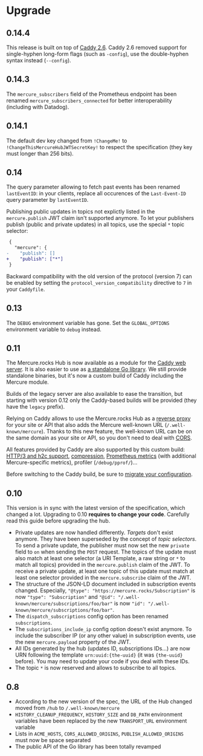 # Upgrade

## 0.14.4

This release is built on top of [Caddy 2.6](https://github.com/caddyserver/caddy/releases/tag/v2.6.0).
Caddy 2.6 removed support for single-hyphen long-form flags (such as `-config`), use the double-hyphen syntax instead (`--config`).

## 0.14.3

The `mercure_subscribers` field of the Prometheus endpoint has been renamed `mercure_subscribers_connected` for better interoperability (including with Datadog).

## 0.14.1

The default dev key changed from `!ChangeMe!` to `!ChangeThisMercureHubJWTSecretKey!` to respect the specification (they key must longer than 256 bits).

## 0.14

The query parameter allowing to fetch past events has been renamed `lastEventID`: in your clients, replace all occurences of the `Last-Event-ID` query parameter by `lastEventID`.

Publishing public updates in topics not explictly listed in the `mercure.publish` JWT claim isn't supported anymore.
To let your publishers publish (public and private updates) in all topics, use the special `*` topic selector:

```patch
 {
   "mercure": {
-    "publish": []
+    "publish": ["*"]
 }
```

Backward compatibility with the old version of the protocol (version 7) can be enabled by setting the `protocol_version_compatibility` directive to `7` in your `Caddyfile`.

## 0.13

The `DEBUG` environment variable has gone. Set the `GLOBAL_OPTIONS` environment variable to `debug` instead.

## 0.11

The Mercure.rocks Hub is now available as a module for the [Caddy web server](https://caddyserver.com/).
It is also easier to use as [a standalone Go library](https://pkg.go.dev/github.com/dunglas/mercure).
We still provide standalone binaries, but it's now a custom build of Caddy including the Mercure module.

Builds of the legacy server are also available to ease the transition, but starting with version 0.12 only the Caddy-based builds will be provided (they have the `legacy` prefix).

Relying on Caddy allows to use the Mercure.rocks Hub as a [reverse proxy](https://caddyserver.com/docs/quick-starts/reverse-proxy) for your site or API that also adds the Mercure well-known URL (`/.well-known/mercure`). Thanks to this new feature, the well-known URL can be on the same domain as your site or API, so you don't need to deal with [CORS](https://developer.mozilla.org/en-US/docs/Web/HTTP/CORS).

All features provided by Caddy are also supported by this custom build: [HTTP/3 and h2c support](https://caddyserver.com/docs/json/apps/http/servers/#experimental_http3), [compression](https://caddyserver.com/docs/caddyfile/directives/encode), [Prometheus metrics](https://caddyserver.com/docs/metrics) (with additional Mercure-specific metrics), profiler (`/debug/pprof/`)...

Before switching to the Caddy build, be sure to [migrate your configuration](hub/config.md).

## 0.10

This version is in sync with the latest version of the specification, which changed a lot. Upgrading to 0.10 **requires to change your code**. Carefully read this guide before upgrading the hub.

* Private updates are now handled differently. *Targets* don't exist anymore. They have been superseded by the concept of *topic selectors*.
  To send a private update, the publisher must now set the new `private` field to `on` when sending the `POST` request. The topics of the update must also match at least one selector (a URI Template, a raw string or `*` to match all topics) provided in the `mercure.publish` claim of the JWT.
  To receive a private update, at least one topic of this update must match at least one selector provided in the `mercure.subscribe` claim of the JWT.
* The structure of the JSON-LD document included in subscription events changed. Especially, `"@type": "https://mercure.rocks/Subscription"` is now `"type": "Subscription"` and `"@id": "/.well-known/mercure/subscriptions/foo/bar"` is now `"id": "/.well-known/mercure/subscriptions/foo/bar"`.
* The `dispatch_subscriptions` config option has been renamed `subscriptions`.
* The `subscriptions_include_ip` config option doesn't exist anymore. To include the subscriber IP (or any other value) in subscription events, use the new `mercure.payload` property of the JWT.
* All IDs generated by the hub (updates ID, subscriptions IDs...) are now URN following the template `urn:uuid:{the-uuid}` (it was `{the-uuid}` before). You may need to update your code if you deal with these IDs.
* The topic `*` is now reserved and allows to subscribe to all topics.

## 0.8

* According to the new version of the spec, the URL of the Hub changed moved from `/hub` to `/.well-known/mercure`
* `HISTORY_CLEANUP_FREQUENCY`, `HISTORY_SIZE` and `DB_PATH` environment variables have been replaced by the new `TRANSPORT_URL` environment variable
* Lists in `ACME_HOSTS`, `CORS_ALLOWED_ORIGINS`, `PUBLISH_ALLOWED_ORIGINS` must now be space separated
* The public API of the Go library has been totally revamped
